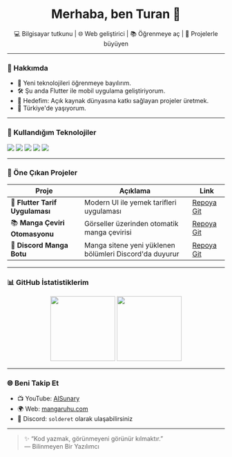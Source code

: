<h1 align="center">Merhaba, ben Turan 👋</h1>

<p align="center">
  💻 Bilgisayar tutkunu | 🌐 Web geliştirici | 📚 Öğrenmeye aç | 🚀 Projelerle büyüyen
</p>

---

### 📌 Hakkımda

- 🧠 Yeni teknolojileri öğrenmeye bayılırım.
- 🛠️ Şu anda Flutter ile mobil uygulama geliştiriyorum.
- 🎯 Hedefim: Açık kaynak dünyasına katkı sağlayan projeler üretmek.
- 📍 Türkiye'de yaşıyorum.

---

### 🧰 Kullandığım Teknolojiler

<p align="left">
  <img src="https://img.shields.io/badge/Flutter-02569B?style=for-the-badge&logo=flutter&logoColor=white"/>
  <img src="https://img.shields.io/badge/Dart-0175C2?style=for-the-badge&logo=dart&logoColor=white"/>
  <img src="https://img.shields.io/badge/Python-3776AB?style=for-the-badge&logo=python&logoColor=white"/>
  <img src="https://img.shields.io/badge/HTML5-E34F26?style=for-the-badge&logo=html5&logoColor=white"/>
  <img src="https://img.shields.io/badge/CSS3-1572B6?style=for-the-badge&logo=css3&logoColor=white"/>
</p>

---

### 📂 Öne Çıkan Projeler

| Proje | Açıklama | Link |
|-------|----------|------|
| 📱 **Flutter Tarif Uygulaması** | Modern UI ile yemek tarifleri uygulaması | [Repoya Git](https://github.com/kullaniciadi/tarif-uygulamasi) |
| 📚 **Manga Çeviri Otomasyonu** | Görseller üzerinden otomatik manga çevirisi | [Repoya Git](https://github.com/kullaniciadi/manga-translator) |
| 🤖 **Discord Manga Botu** | Manga sitene yeni yüklenen bölümleri Discord'da duyurur | [Repoya Git](https://github.com/kullaniciadi/manga-discord-bot) |

---

### 📊 GitHub İstatistiklerim

<p align="center">
  <img src="https://github-readme-stats.vercel.app/api?username=kullaniciadi&show_icons=true&theme=tokyonight" height="150" />
  <img src="https://github-readme-stats.vercel.app/api/top-langs/?username=kullaniciadi&layout=compact&theme=tokyonight" height="150"/>
</p>

---

### 🌐 Beni Takip Et

- 📺 YouTube: [AISunary](https://youtube.com/@AISunary)
- 🌍 Web: [mangaruhu.com](https://mangaruhu.com)
- 💬 Discord: `solderet` olarak ulaşabilirsiniz

---

> ✨ “Kod yazmak, görünmeyeni görünür kılmaktır.”  
> — Bilinmeyen Bir Yazılımcı

